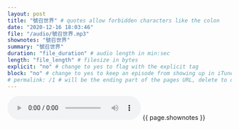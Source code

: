 ```yaml
---
layout: post
title: "號召世界" # quotes allow forbidden characters like the colon
date: "2020-12-16 18:03:46"
file: "/audio/號召世界.mp3"
shownotes: "號召世界"
summary: "號召世界"
duration: "file_duration" # audio length in min:sec
length: "file_length" # filesize in bytes
explicit: "no" # change to yes to flag with the explicit tag
block: "no" # change to yes to keep an episode from showing up in iTunes
# permalink: /1 # will be the ending part of the pages URL, delete to default to the title
---
```


<audio controls>
<source src="{{site.url}}{{site.baseurl}}{{ page.file }}" type="audio/x-mp3">
Your browser does not support the audio element.
</audio>
{{ page.shownotes }}
